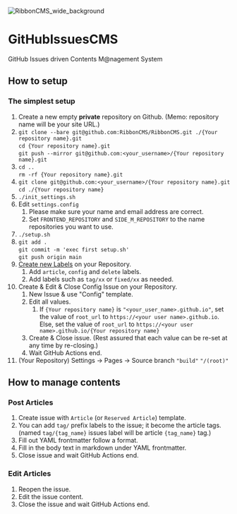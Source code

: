 ![RibbonCMS_wide_background](https://user-images.githubusercontent.com/42331656/168180348-764a8f83-9f26-488f-a128-2b9651a1268b.png)

# GitHubIssuesCMS
GitHub Issues driven Contents M@nagement System

## How to setup
### The simplest setup
1. Create a new empty **private** repository on Github. (Memo: repository name will be your site URL.)
1. `git clone --bare git@github.com:RibbonCMS/RibbonCMS.git ./{Your repository name}.git`  
   `cd {Your repository name}.git`  
   `git push --mirror git@github.com:<your_username>/{Your repository name}.git`
1. `cd ..`  
   `rm -rf {Your repository name}.git`
1. `git clone git@github.com:<your_username>/{Your repository name}.git`  
   `cd ./{Your repository name}`
1. `./init_settings.sh`
1. Edit `settings.config`
    1. Please make sure your name and email address are correct.
    1. Set `FRONTEND_REPOSITORY` and `SIDE_M_REPOSITORY` to the name repositories you want to use.
1. `./setup.sh`
1. `git add .`  
   `git commit -m 'exec first setup.sh'`  
   `git push origin main`
1. [Create new Labels](https://docs.github.com/ja/issues/using-labels-and-milestones-to-track-work/managing-labels#creating-a-label) on your Repository.
    1. Add `article`, `config` and `delete` labels.
    1. Add labels such as `tag/xx` or `fixed/xx` as needed.
1. Create & Edit & Close Config Issue on your Repository.
    1. New Issue & use "Config" template.
    1. Edit all values.
        1. If `{Your repository name}` is `"<your_user_name>.github.io"`, set the value of `root_url` to `https://<your user name>.github.io`.  
           Else, set the value of `root_url` to `https://<your user name>.github.io/{Your repository name}`
    1. Create & Close issue. (Rest assured that each value can be re-set at any time by re-closing.)
    1. Wait GitHub Actions end.
1. (Your Repository) Settings -> Pages -> Source branch `"build"` `"/(root)" `

## How to manage contents
### Post Articles
1. Create issue with `Article` (or `Reserved Article`) template.
1. You can add `tag/` prefix labels to the issue; it become the article tags. (named `tag/{tag_name}` issues label will be article `{tag_name}` tag.)
1. Fill out YAML frontmatter follow a format.
1. Fill in the body text in markdown under YAML frontmatter.
1. Close issue and wait GitHub Actions end.

### Edit Articles
1. Reopen the issue.
1. Edit the issue content.
1. Close the issue and wait GitHub Actions end.
